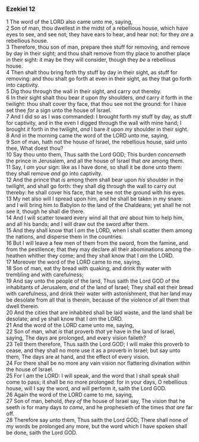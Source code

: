 ### Ezekiel 12

1 The word of the LORD also came unto me, saying,  
2 Son of man, thou dwellest in the midst of a rebellious house, which have eyes to see, and see not; they have ears to hear, and hear not: for they *are* a rebellious house.  
3 Therefore, thou son of man, prepare thee stuff for removing, and remove by day in their sight; and thou shalt remove from thy place to another place in their sight: it may be they will consider, though they *be* a rebellious house.  
4 Then shalt thou bring forth thy stuff by day in their sight, as stuff for removing: and thou shalt go forth at even in their sight, as they that go forth into captivity.  
5 Dig thou through the wall in their sight, and carry out thereby.  
6 In their sight shalt thou bear *it* upon *thy* shoulders, *and* carry *it* forth in the twilight: thou shalt cover thy face, that thou see not the ground: for I have set thee *for* a sign unto the house of Israel.  
7 And I did so as I was commanded: I brought forth my stuff by day, as stuff for captivity, and in the even I digged through the wall with mine hand; I brought *it* forth in the twilight, *and* I bare *it* upon *my* shoulder in their sight.  
8 And in the morning came the word of the LORD unto me, saying,  
9 Son of man, hath not the house of Israel, the rebellious house, said unto thee, What doest thou?  
10 Say thou unto them, Thus saith the Lord GOD; This burden *concerneth* the prince in Jerusalem, and all the house of Israel that *are* among them.  
11 Say, I *am* your sign: like as I have done, so shall it be done unto them: they shall remove *and* go into captivity.  
12 And the prince that *is* among them shall bear upon *his* shoulder in the twilight, and shall go forth: they shall dig through the wall to carry out thereby: he shall cover his face, that he see not the ground with *his* eyes.  
13 My net also will I spread upon him, and he shall be taken in my snare: and I will bring him to Babylon *to* the land of the Chaldeans; yet shall he not see it, though he shall die there.  
14 And I will scatter toward every wind all that *are* about him to help him, and all his bands; and I will draw out the sword after them.  
15 And they shall know that I *am* the LORD, when I shall scatter them among the nations, and disperse them in the countries.  
16 But I will leave a few men of them from the sword, from the famine, and from the pestilence; that they may declare all their abominations among the heathen whither they come; and they shall know that I *am* the LORD.  
17 Moreover the word of the LORD came to me, saying,  
18 Son of man, eat thy bread with quaking, and drink thy water with trembling and with carefulness;  
19 And say unto the people of the land, Thus saith the Lord GOD of the inhabitants of Jerusalem, *and* of the land of Israel; They shall eat their bread with carefulness, and drink their water with astonishment, that her land may be desolate from all that is therein, because of the violence of all them that dwell therein.  
20 And the cities that are inhabited shall be laid waste, and the land shall be desolate; and ye shall know that I *am* the LORD.  
21 And the word of the LORD came unto me, saying,  
22 Son of man, what *is* that proverb *that* ye have in the land of Israel, saying, The days are prolonged, and every vision faileth?  
23 Tell them therefore, Thus saith the Lord GOD; I will make this proverb to cease, and they shall no more use it as a proverb in Israel; but say unto them, The days are at hand, and the effect of every vision.  
24 For there shall be no more any vain vision nor flattering divination within the house of Israel.  
25 For I *am* the LORD: I will speak, and the word that I shall speak shall come to pass; it shall be no more prolonged: for in your days, O rebellious house, will I say the word, and will perform it, saith the Lord GOD.  
26 Again the word of the LORD came to me, saying,  
27 Son of man, behold, *they of* the house of Israel say, The vision that he seeth *is* for many days *to come*, and he prophesieth of the times *that are* far off.  
28 Therefore say unto them, Thus saith the Lord GOD; There shall none of my words be prolonged any more, but the word which I have spoken shall be done, saith the Lord GOD.  
